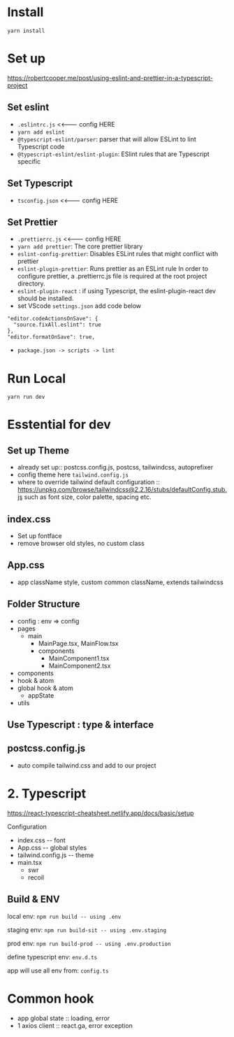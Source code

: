 # Install

`yarn install`

# Set up

https://robertcooper.me/post/using-eslint-and-prettier-in-a-typescript-project

## Set eslint

- `.eslintrc.js` <<--- config HERE
- `yarn add eslint`
- `@typescript-eslint/parser`: parser that will allow ESLint to lint Typescript code
- `@typescript-eslint/eslint-plugin`: ESlint rules that are Typescript specific

## Set Typescript

- `tsconfig.json` <<--- config HERE

## Set Prettier

- `.prettierrc.js` <<--- config HERE
- `yarn add prettier`: The core prettier library
- `eslint-config-prettier`: Disables ESLint rules that might conflict with prettier
- `eslint-plugin-prettier`: Runs prettier as an ESLint rule
  In order to configure prettier, a .prettierrc.js file is required at the root project directory.
- `eslint-plugin-react` : if using Typescript, the eslint-plugin-react dev should be installed.
- set VScode `settings.json` add code below

```
"editor.codeActionsOnSave": {
  "source.fixAll.eslint": true
},
"editor.formatOnSave": true,
```

- `package.json -> scripts -> lint`

# Run Local

`yarn run dev`

# Esstential for dev

## Set up Theme

- already set up:: postcss.config.js, postcss, tailwindcss, autoprefixer
- config theme here `tailwind.config.js`
- where to override tailwind default configuration ::
  https://unpkg.com/browse/tailwindcss@2.2.16/stubs/defaultConfig.stub.js such
  as font size, color palette, spacing etc.

## index.css

- Set up fontface
- remove browser old styles, no custom class

## App.css

- app className style, custom common className, extends tailwindcss

## Folder Structure

- config : env => config
- pages
  - main
    - MainPage.tsx, MainFlow.tsx
    - components
      - MainComponent1.tsx
      - MainComponent2.tsx
- components
- hook & atom
- global hook & atom
  - appState
- utils

## Use Typescript : type & interface

## postcss.config.js

- auto compile tailwind.css and add to our project

# 2. Typescript

https://react-typescript-cheatsheet.netlify.app/docs/basic/setup

Configuration

- index.css -- font
- App.css -- global styles
- tailwind.config.js -- theme
- main.tsx
  - swr
  - recoil

## Build & ENV

local env: `npm run build -- using .env`

staging env: `npm run build-sit -- using .env.staging`

prod env: `npm run build-prod -- using .env.production`

define typescript env: `env.d.ts`

app will use all env from: `config.ts`

# Common hook

- app global state :: loading, error
- 1 axios client :: react.ga, error exception
